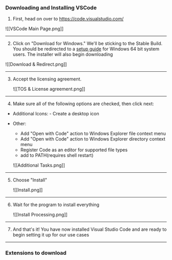 ### Downloading and Installing VSCode

1. First, head on over to https://code.visualstudio.com/

![[VSCode Main Page.png]]

---
2. Click on "Download for Windows." We'll be sticking to the Stable Build. You should be redirected to a [setup guide](https://code.visualstudio.com/docs/?dv=win64user) for Windows 64 bit system users. The installer will also begin downloading
   
![[Download & Redirect.png]]

---
3. Accept the licensing agreement.
   
   ![[TOS & License agreement.png]]

---
4. Make sure all of the following options are checked, then click next:
   
- Additional Icons:
	   - Create a desktop icon
- Other:
	- Add "Open with Code" action to Windows Explorer file context menu
	- Add "Open with Code" action to Windows Explorer directory context menu
	- Register Code as an editor for supported file types
	- add to PATH(requires shell restart)

	![[Additional Tasks.png]]
---
5. Choose "Install"
   
   ![[Install.png]]
---
6. Wait for the program to install everything
   
   ![[Install Processing.png]]
---
7. And that's it! You have now installed Visual Studio Code and are ready to begin setting it up for our use cases

---
### Extensions to download


